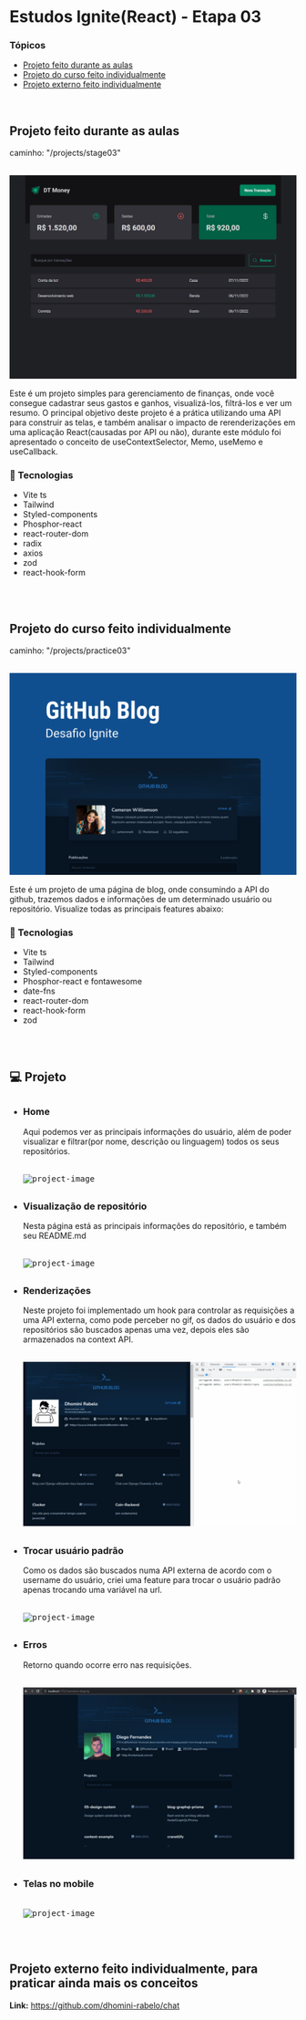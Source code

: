 <h1>Estudos Ignite(React) - Etapa 03</h1>

<h3>Tópicos</h3>

<ul>

<li><a href="#course">Projeto feito durante as aulas</a></li> 
<li><a href="#course-individual">Projeto do curso feito individualmente</a></li> 
<li><a href="#external-project">Projeto externo feito individualmente</a></li> 

</ul>

<br>

<h2 id="course">Projeto feito durante as aulas</h2>
<p>caminho: "/projects/stage03"</p>

<br>
<img src="./readme/dt_money.gif" alt="course-project-gif" />

<p>
    Este é um projeto simples para gerenciamento de finanças, onde você consegue cadastrar seus gastos e 
    ganhos, visualizá-los, filtrá-los e ver um resumo. O principal objetivo deste projeto é a prática utilizando uma API 
    para construir as telas, e também analisar o impacto de rerenderizações em uma aplicação React(causadas por API ou não), 
    durante este módulo foi apresentado o conceito de useContextSelector, Memo, useMemo e useCallback.
</p>

<h3>🚀 Tecnologias</h3>
<ul>
    <li>Vite ts</li>
    <li>Tailwind</li>
    <li>Styled-components</li>
    <li>Phosphor-react</li>
    <li>react-router-dom</li>
    <li>radix</li>
    <li>axios</li>
    <li>zod</li>
    <li>react-hook-form</li>
</ul>

<br>
<br>
<h2 id="course-individual">Projeto do curso feito individualmente</h2>
<p>caminho: "/projects/practice03"</p>

<br>
<img src="./readme/practice/project.svg" alt="course-project-gif" />

<p>
    Este é um projeto de uma página de blog, onde consumindo a API do github, trazemos dados e informações de um
    determinado usuário ou repositório. Visualize todas as principais features abaixo:
</p>

<h3>🚀 Tecnologias</h3>
<ul>
    <li>Vite ts</li>
    <li>Tailwind</li>
    <li>Styled-components</li>
    <li>Phosphor-react e fontawesome</li>
    <li>date-fns</li>
    <li>react-router-dom</li>
    <li>react-hook-form</li>
    <li>zod</li>
</ul>

<br>
<br>
<h2>💻 Projeto</h2>

<ul>

<li style="margin-top: 30px;">
<h3>Home</h3>
<p>
Aqui podemos ver as principais informações do usuário, além de poder visualizar e filtrar(por nome, descrição ou linguagem)
todos os seus repositórios.
</p>
<br>
<kbd><img src="./readme/practice/home.gif" alt="project-image"></kbd>
</li>

<li style="margin-top: 30px;">
<h3>Visualização de repositório</h3>
<p>
Nesta página está as principais informações do repositório, e também seu README.md
</p>
<br>
<kbd><img src="./readme/practice/repos.gif" alt="project-image"></kbd>
</li>

<li style="margin-top: 30px;">
<h3>Renderizações</h3>
<p>
Neste projeto foi implementado um hook para controlar as requisições a uma API externa, como pode perceber no gif,
os dados do usuário e dos repositórios são buscados apenas uma vez, depois eles são armazenados na context API.
</p>
<br>
<kbd><img src="./readme/practice/render.gif" alt="project-image"></kbd>
</li>

<li style="margin-top: 30px;">
<h3>Trocar usuário padrão</h3>
<p>
Como os dados são buscados numa API externa de acordo com o username do usuário,
criei uma feature para trocar o usuário padrão apenas trocando uma variável na url.
</p>
<br>
<kbd><img src="./readme/practice/change_user.gif" alt="project-image"></kbd>
</li>

<li style="margin-top: 30px;">
<h3>Erros</h3>
<p>
Retorno quando ocorre erro nas requisições.
</p>
<br>
<kbd><img src="./readme/practice/invalid_data.gif" alt="project-image"></kbd>
</li>

<li style="margin-top: 30px;">
<h3>Telas no mobile</h3>
<br>
<kbd><img src="./readme/practice/mobile.gif" alt="project-image"></kbd>
</li>

</ul>


<br>
<br>
<h2 id="external-project">Projeto externo feito individualmente, para praticar ainda mais os conceitos</h2>
<p><strong>Link:</strong> <a href="https://github.com/dhomini-rabelo/chat">https://github.com/dhomini-rabelo/chat</a></p>